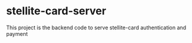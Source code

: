 # stellite-card-server
This project is the backend code to serve stellite-card authentication and payment
